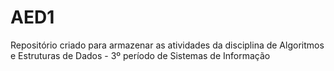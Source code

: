 # AED1
Repositório criado para armazenar as atividades da disciplina de Algoritmos e Estruturas de Dados - 3º período de Sistemas de Informação
